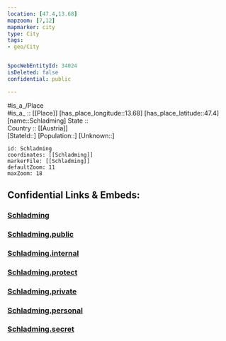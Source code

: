 ```yaml
---
location: [47.4,13.68] 
mapzoom: [7,12] 
mapmarker: city 
type: City
tags:
- geo/City


SpocWebEntityId: 34024
isDeleted: false
confidential: public

---
```

#is_a_/Place  
#is_a_ :: [[Place]] 
[has_place_longitude::13.68] 
[has_place_latitude::47.4] 
[name::Schladming] 
State ::  
Country :: [[Austria]]  
[StateId::] 
[Population::] 
[Unknown::] 


```leaflet
id: Schladming
coordinates: [[Schladming]] 
markerFile: [[Schladming]] 
defaultZoom: 11 
maxZoom: 18
```


## Confidential Links & Embeds: 

### [Schladming](/_Standards/Earth/Continent/Europe/Europe~Central/Austria/Austrias_States/Steiermark/City/Schladming.md) 

### [Schladming.public](/_public/Earth/Continent/Europe/Europe~Central/Austria/Austrias_States/Steiermark/City/Schladming.public.md) 

### [Schladming.internal](/_internal/Earth/Continent/Europe/Europe~Central/Austria/Austrias_States/Steiermark/City/Schladming.internal.md) 

### [Schladming.protect](/_protect/Earth/Continent/Europe/Europe~Central/Austria/Austrias_States/Steiermark/City/Schladming.protect.md) 

### [Schladming.private](/_private/Earth/Continent/Europe/Europe~Central/Austria/Austrias_States/Steiermark/City/Schladming.private.md) 

### [Schladming.personal](/_personal/Earth/Continent/Europe/Europe~Central/Austria/Austrias_States/Steiermark/City/Schladming.personal.md) 

### [Schladming.secret](/_secret/Earth/Continent/Europe/Europe~Central/Austria/Austrias_States/Steiermark/City/Schladming.secret.md)


